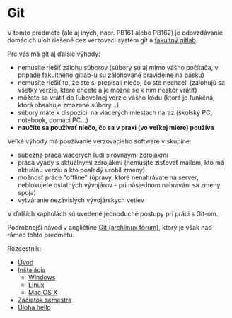 # Git

V tomto predmete (ale aj iných, napr. PB161 alebo PB162) je odovzdávanie domácich úloh riešené cez verzovací systém git a [fakultný gitlab](https://gitlab.fi.muni.cz).

Pre vás má git aj ďalšie výhody:
  * nemusíte riešiť zálohu súborov (súbory sú aj mimo vášho počítača, v prípade fakultného gitlab-u sú zálohované pravidelne na pásku)
  * nemusíte riešiť to, že ste si prepísali niečo, čo ste nechceli (zálohujú sa všetky verzie, které chcete a je možné se k nim neskôr vrátiť)
  * môžete sa vrátiť do ľubovoľnej verzie vášho kódu (ktorá je funkčná, ktorá obsahuje zmazané súbory...)
  * súbory máte k dispozícii na viacerých miestach naraz (školský PC, notebook, domáci PC...)
  * **naučíte sa používať niečo, čo sa v praxi (vo veľkej miere) používa**

Veľké výhody má používanie verzovacieho software v skupine:
  * súbežná práca viacerých ľudí s rovnaými zdrojákmi
  * práca výady s aktuálnymi zdrojákmi (nemusjte zisťovať mailom, kto má aktuálnu verziu a kto posledý urobil zmeny)
  * možnosť práce "offline" (úpravy, ktoré nenahrávate na server, neblokujete ostatných vývojárov - pri násjednom nahraváni sa zmeny spoja)
  * vytváranie nezávislých vývojárskych vetiev

V ďalších kapitolách sú uvedené jednoduché postupy pri práci s Git-om.

Podrobnejší návod v angličtine [Git (archlinux fórum)](https://wiki.archlinux.org/index.php/git#Usage), ktorý je však nad rámec tohto predmetu.


Rozcestník:

* [Úvod](../git/introduction.md)
* [Inštalácia](../git/installation.md)
  * [Windows](../git/installation-windows.md)
  * [Linux](../git/installation-linux.md)
  * [Mac OS X](../git/installation-macosx.md)
* [Začiatok semestra](../git/beginning-of-semester.md)
* [Úloha hello](../git/hello.md)
